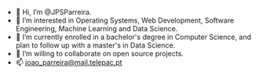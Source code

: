 - 👋 Hi, I’m @JPSParreira.
- 💞️ I’m interested in Operating Systems, Web Development, Software Engineering, Machine Learning and Data Science.
- 🌱 I’m currently enrolled in a bachelor's degree in Computer Science, and plan to follow up with a master's in Data Science.
- 👀 I’m willing to collaborate on open source projects.
- 📫 joao_parreira@mail.telepac.pt

<!---
JPParreira76/JPParreira76 is a ✨ special ✨ repository because its `README.md` (this file) appears on your GitHub profile.
You can click the Preview link to take a look at your changes.
--->
